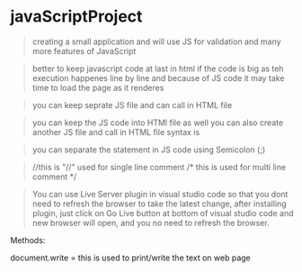 # javaScriptProject
> creating a small application and will use JS for validation and many more features of JavaScript

> better to keep javascript code at last in html if the code is big as teh execution happenes line by line and because of JS code it may take time to load the page as it renderes

> you can keep seprate JS file and can call in HTML file

> you can keep the JS code into HTMl file as well you can also create another JS file and call in HTML file
syntax is 
<script src="myJSFile" type="text/javascript">
  </script>
  
> you can separate the statement in JS code using Semicolon (;)

> //this is "//" used for single line comment
        /*
        this is used for multi line comment
        */
        
> You can use Live Server plugin in visual studio code so that you dont need to refresh the browser to take the latest change, after installing plugin, just click on Go Live button at bottom of visual studio code and new browser will open, and you no need to refresh the browser.
  
Methods:

document.write = this is used to print/write the text on web page
